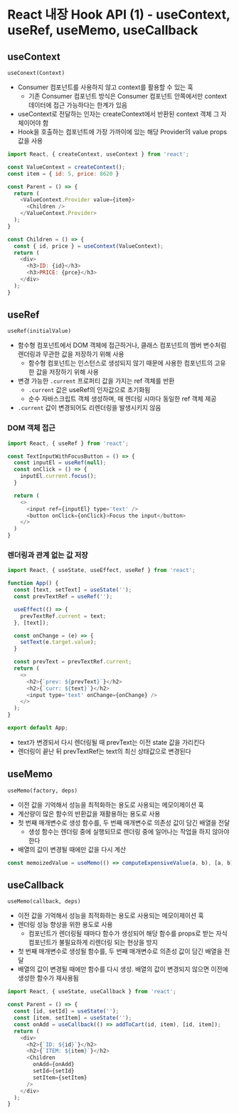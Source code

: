React 내장 Hook API (1) - useContext, useRef, useMemo, useCallback
========

## useContext

`useConext(Context)`

- Consumer 컴포넌트를 사용하지 않고 context를 활용할 수 있는 훅
  - 기존 Consumer 컴포넌트 방식은 Consumer 컴포넌트 안쪽에서만 context 데이터에 접근 가능하다는 한계가 있음
- useContext로 전달하는 인자는 createContext에서 반환된 context 객체 그 자체이어야 함
- Hook을 호출하는 컴포넌트에 가장 가까이에 있는 해당 Provider의 value props 값을 사용

```js
import React, { createContext, useContext } from 'react';

const ValueContext = createContext();
const item = { id: 5, price: 8620 }

const Parent = () => {
  return (
    <ValueContext.Provider value={item}>
      <Children />
    </ValueContext.Provider>
  );
}

const Children = () => {
  const { id, price } = useContext(ValueContext);
  return (
    <div>
      <h3>ID: {id}</h3>
      <h3>PRICE: {prce}</h3>
    </div>
  );
}
```

## useRef

`useRef(initialValue)`

- 함수형 컴포넌트에서 DOM 객체에 접근하거나, 클래스 컴포넌트의 멤버 변수처럼 렌더링과 무관한 값을 저장하기 위해 사용
  - 함수형 컴포넌트는 인스턴스로 생성되지 않기 때문에 사용한 컴포넌트의 고유한 값을 저장하기 위해 사용
- 변경 가능한 `.current` 프로퍼티 값을 가지는 ref 객체를 반환
  - `.current` 값은 useRef의 인자값으로 초기화됨
  - 순수 자바스크립트 객체 생성하며, 매 렌더링 시마다 동일한 ref 객체 제공
- `.current` 값이 변경되어도 리렌더링을 발생시키지 않음


### DOM 객체 접근

```js
import React, { useRef } from 'react';

const TextInputWithFocusButton = () => {
  const inputEl = useRef(null);
  const onClick = () => {
    inputEl.current.focus();
  }

  return (
    <>
      <input ref={inputEl} type='text' />
      <button onClick={onClick}>Focus the input</button>
    </>
  )
}
```

### 렌더링과 관계 없는 값 저장

```js
import React, { useState, useEffect, useRef } from 'react';

function App() {
  const [text, setText] = useState('');
  const prevTextRef = useRef('');

  useEffect(() => {
    prevTextRef.current = text;
  }, [text]);

  const onChange = (e) => {
    setText(e.target.value);
  }

  const prevText = prevTextRef.current;
  return (
    <>
      <h2>{`prev: ${prevText}`}</h2>
      <h2>{`curr: ${text}`}</h2>
      <input type='text' onChange={onChange} />
    </>
  );
}

export default App;
```

- text가 변경되서 다시 렌더링될 때 prevText는 이전 state 값을 가리킨다
- 렌더링이 끝난 뒤 prevTextRef는 text의 최신 상태값으로 변경된다


## useMemo

`useMemo(factory, deps)`

- 이전 값을 기억해서 성능을 최적화하는 용도로 사용되는 메모이제이션 훅
- 계산량이 많은 함수의 반환값을 재활용하는 용도로 사용
- 첫 번째 매개변수로 생성 함수를, 두 번째 매개변수로 의존성 값이 담긴 배열을 전달
  - 생성 함수는 렌더링 중에 실행되므로 렌더링 중에 일어나는 작업을 하지 않아야 한다
- 배열의 값이 변경될 때에만 값을 다시 계산

```js
const memoizedValue = useMemo(() => computeExpensiveValue(a, b), [a, b]);
```

## useCallback

`useMemo(callback, deps)`

- 이전 값을 기억해서 성능을 최적화하는 용도로 사용되는 메모이제이션 훅
- 렌더링 성능 향상을 위한 용도로 사용
  - 컴포넌트가 렌더링될 때마다 함수가 생성되어 해당 함수를 props로 받는 자식 컴포넌트가 불필요하게 리렌더링 되는 현상을 방지
- 첫 번째 매개변수로 생성될 함수를, 두 번째 매개변수로 의존성 값이 담긴 배열을 전달
- 배열의 값이 변경될 때에만 함수를 다시 생성. 배열의 값이 변경되지 않으면 이전에 생성한 함수가 재사용됨

```js
import React, { useState, useCallback } from 'react';

const Parent = () => {
  const [id, setId] = useState('');
  const [item, setItem] = useState('');
  const onAdd = useCallback(() => addToCart(id, item), [id, item]);
  return (
    <div>
      <h2>{`ID: ${id}`}</h2>
      <h2>{`ITEM: ${item}`}</h2>
      <Children
        onAdd={onAdd}
        setId={setId}
        setItem={setItem}
      />
    </div>
  );
}
```

